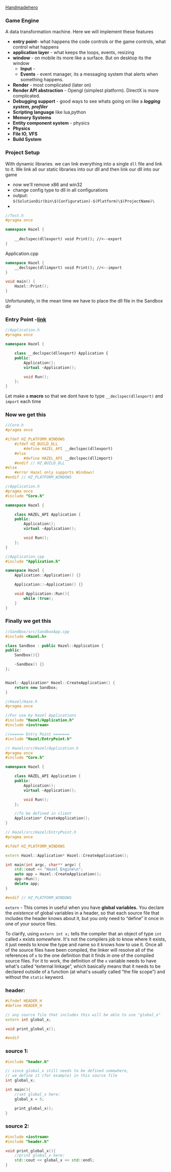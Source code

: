 [Handmadehero](https://www.youtube.com/user/handmadeheroarchive/playlists)

### Game Engine

A data transformation machine. Here we will implement these features

* **entry point**- what happens the code controls or the game controls, what control what happens
* **application layer** - what keeps the loops, events, resizing
* **window** - on mobile its more like a surface. But on desktop its the window
  * **Input** - 
  * **Events** - event manager, its a messaging system that alerts when something happens.
* **Render** - most complicated (later on)
* **Render API abstraction** - Opengl (simplest platform). DirectX is more complicated.
* **Debugging support** - good ways to see whats going on like a ***logging system,*** ***profiler***
* **Scripting language** like lua,python
* **Memory Systems**
* **Entity component system** - physics
* **Physics**
* **File IO, VFS**
* **Build System**





### Project Setup

With dynamic libraries. we can link everything into a single `dll` file and link to it. We link all our static libraries into our dll and then link our dll into our game

* now we'll remove x86 and win32
* change config type to dll in all configurations
* output: `$(SolutionDir)bin\$(Configuration)-$(Platform)\$(ProjectName)\`
* 





```cpp
//Test.h
#pragma once

namespace Hazel {
	
	__declspec(dllexport) void Print(); //<--export
}
```

Application.cpp

```cpp
namespace Hazel {
	__declspec(dllimport) void Print(); //<--import
}

void main() {
	Hazel::Print();
}
```

Unfortunately, in the mean time we have to place the dll file in the Sandbox dir





### Entry Point -[link](https://www.youtube.com/watch?v=meARMOmTLgE&list=PLlrATfBNZ98dC-V-N3m0Go4deliWHPFwT&index=5)

```cpp
//Application.h
#pragma once

namespace Hazel {

	class __declspec(dllexport) Application {
	public:
		Application();
		virtual ~Application();

		void Run();
	};
}

```

Let make a **macro** so that we dont have to type `__declspec(dllexport)` and `import` each time



### Now we get this

```cpp
//Core.h
#pragma once

#ifdef HZ_PLATFORM_WINDOWS
	#ifdef HZ_BUILD_DLL
		#define HAZEL_API __declspec(dllexport)
	#else
		#define HAZEL_API __declspec(dllimport)
	#endif // HZ_BUILD_DLL
#else
	#error Hazel only supports Windows!
#endif // HZ_PLATFORM_WINDOWS
```

```cpp
//Application.h
#pragma once
#include "Core.h"

namespace Hazel {

	class HAZEL_API Application {
	public:
		Application();
		virtual ~Application();

		void Run();
	};
}
```

```c++
//Application.cpp
#include "Application.h"

namespace Hazel {
	Application::Application() {}

	Application::~Application() {}

	void Application::Run(){
		while (true);
	}
}
```



### Finally we get this

```cpp
//Sandbox/src/SandboxApp.cpp
#include <Hazel.h>

class Sandbox : public Hazel::Application {
public:
	Sandbox(){}

	~Sandbox() {}
};


Hazel::Application* Hazel::CreateApplication() {
	return new Sandbox;
}
```

```cpp
//Hazel/Haze.h
#pragma once

//For use by Hazel Applications
#include "Hazel/Application.h"
#include <iostream>

//====== Entry Point =======
#include "Hazel/EntryPoint.h"
```

```cpp
// Hazel/src/Hazel/Application.h
#pragma once
#include "Core.h"

namespace Hazel {

	class HAZEL_API Application {
	public:
		Application();
		virtual ~Application();

		void Run();
	};

	//To be defined in client
	Application* CreateApplication();
}
```

```cpp
// Hazel/src/Hazel/EntryPoint.h
#pragma once

#ifdef HZ_PLATFORM_WINDOWS

extern Hazel::Application* Hazel::CreateApplication();

int main(int argc, char** argv) {
	std::cout << "Hazel Engine\n";
	auto app = Hazel::CreateApplication();
	app->Run();
	delete app;
}

#endif // HZ_PLATFORM_WINDOWS
```

`extern` - This comes in useful when you have **global variables.** You declare the *existence* of global variables in a header, so that each source file that includes the header knows about it, but you only need to “define” it once in one of your source files.

To clarify, using `extern int x;` tells the compiler that an object of type `int` called `x` exists *somewhere*. It's not the compilers job to know where it exists, it just needs to know the type and name so it knows how to use it. Once all of the source files have been compiled, the linker will resolve all of the references of `x` to the one definition that it finds in one of the compiled source files. For it to work, the definition of the `x` variable needs to have what's called “external linkage”, which basically means that it needs to be declared outside of a function (at what's usually called “the file scope”) and without the `static` keyword.

### header:

```cpp
#ifndef HEADER_H
#define HEADER_H

// any source file that includes this will be able to use "global_x"
extern int global_x;

void print_global_x();

#endif
```

### source 1:

```cpp
#include "header.h"

// since global_x still needs to be defined somewhere,
// we define it (for example) in this source file
int global_x;

int main(){
    //set global_x here:
    global_x = 5;

    print_global_x();
}
```

### source 2:

```cpp
#include <iostream>
#include "header.h"

void print_global_x(){
    //print global_x here:
    std::cout << global_x << std::endl;
}
```
